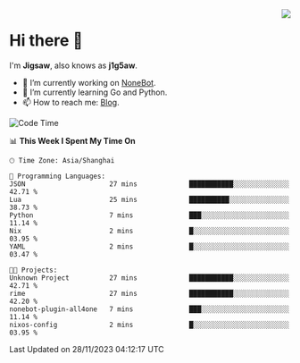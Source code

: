 <a href="#">
  <img align="right" src="https://github-readme-stats.vercel.app/api?username=j1g5awi&count_private=true&show_icons=true&title_color=80070B&text_color=B3B3B3&bg_color=212121&icon_color=80070B" />
</a>

# Hi there 👋

I'm **Jigsaw**, also knows as **j1g5aw**.

- 🔭 I’m currently working on [NoneBot](https://github.com/nonebot).
- 🌱 I’m currently learning Go and Python.
- 📫 How to reach me: [Blog](https://blog.maddestroyer.xyz/).

<!--START_SECTION:waka-->
![Code Time](http://img.shields.io/badge/Code%20Time-1%2C308%20hrs%2058%20mins-blue)

📊 **This Week I Spent My Time On** 

```text
🕑︎ Time Zone: Asia/Shanghai

💬 Programming Languages: 
JSON                     27 mins             ███████████░░░░░░░░░░░░░░   42.71 % 
Lua                      25 mins             ██████████░░░░░░░░░░░░░░░   38.73 % 
Python                   7 mins              ███░░░░░░░░░░░░░░░░░░░░░░   11.14 % 
Nix                      2 mins              █░░░░░░░░░░░░░░░░░░░░░░░░   03.95 % 
YAML                     2 mins              █░░░░░░░░░░░░░░░░░░░░░░░░   03.47 % 

🐱‍💻 Projects: 
Unknown Project          27 mins             ███████████░░░░░░░░░░░░░░   42.71 % 
rime                     27 mins             ███████████░░░░░░░░░░░░░░   42.20 % 
nonebot-plugin-all4one   7 mins              ███░░░░░░░░░░░░░░░░░░░░░░   11.14 % 
nixos-config             2 mins              █░░░░░░░░░░░░░░░░░░░░░░░░   03.95 % 
```


 Last Updated on 28/11/2023 04:12:17 UTC
<!--END_SECTION:waka-->
